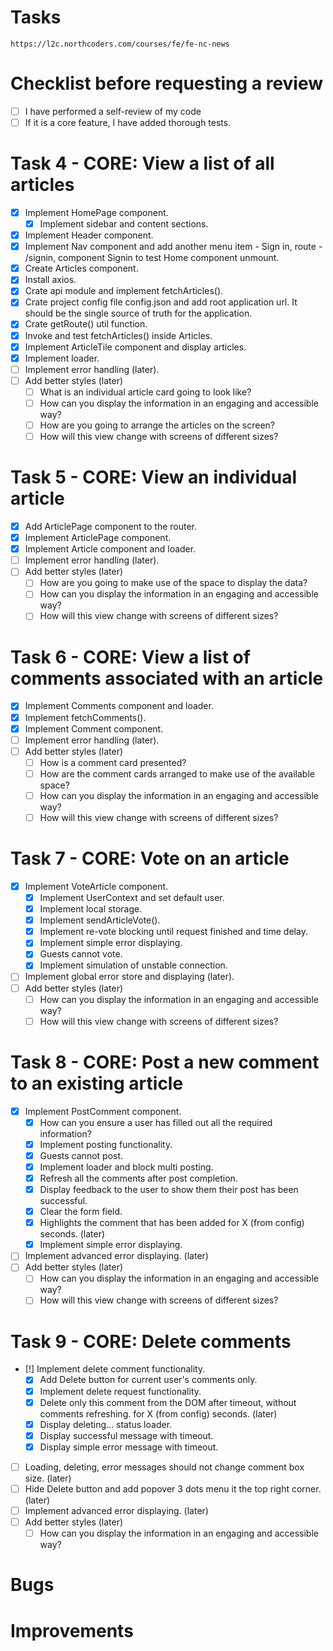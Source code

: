 # Tasks

    https://l2c.northcoders.com/courses/fe/fe-nc-news

# Checklist before requesting a review

-   [ ] I have performed a self-review of my code
-   [ ] If it is a core feature, I have added thorough tests.

# Task 4 - CORE: View a list of all articles

-   [x] Implement HomePage component.
    -   [x] Implement sidebar and content sections.
-   [x] Implement Header component.
-   [x] Implement Nav component and add another menu item - Sign in,
        route - /signin, component Signin to test Home component unmount.
-   [x] Create Articles component.
-   [x] Install axios.
-   [x] Crate api module and implement fetchArticles().
-   [x] Crate project config file config.json and add root application url.
        It should be the single source of truth for the application.
-   [x] Crate getRoute() util function.
-   [x] Invoke and test fetchArticles() inside Articles.
-   [x] Implement ArticleTile component and display articles.
-   [x] Implement loader.
-   [ ] Implement error handling (later).
-   [ ] Add better styles (later)
    -   [ ] What is an individual article card going to look like?
    -   [ ] How can you display the information in an engaging and accessible way?
    -   [ ] How are you going to arrange the articles on the screen?
    -   [ ] How will this view change with screens of different sizes?

# Task 5 - CORE: View an individual article

-   [x] Add ArticlePage component to the router.
-   [x] Implement ArticlePage component.
-   [x] Implement Article component and loader.
-   [ ] Implement error handling (later).
-   [ ] Add better styles (later)
    -   [ ] How are you going to make use of the space to display the data?
    -   [ ] How can you display the information in an engaging and accessible way?
    -   [ ] How will this view change with screens of different sizes?

# Task 6 - CORE: View a list of comments associated with an article

-   [x] Implement Comments component and loader.
-   [x] Implement fetchComments().
-   [x] Implement Comment component.
-   [ ] Implement error handling (later).
-   [ ] Add better styles (later)
    -   [ ] How is a comment card presented?
    -   [ ] How are the comment cards arranged to make use of the available space?
    -   [ ] How can you display the information in an engaging and accessible way?
    -   [ ] How will this view change with screens of different sizes?

# Task 7 - CORE: Vote on an article

-   [x] Implement VoteArticle component.
    -   [x] Implement UserContext and set default user.
    -   [x] Implement local storage.
    -   [x] Implement sendArticleVote().
    -   [x] Implement re-vote blocking until request finished and time delay.
    -   [x] Implement simple error displaying.
    -   [x] Guests cannot vote.
    -   [x] Implement simulation of unstable connection.
-   [ ] Implement global error store and displaying (later).
-   [ ] Add better styles (later)
    -   [ ] How can you display the information in an engaging and accessible way?
    -   [ ] How will this view change with screens of different sizes?

# Task 8 - CORE: Post a new comment to an existing article

-   [x] Implement PostComment component.
    -   [x] How can you ensure a user has filled out all the required information?
    -   [x] Implement posting functionality.
    -   [x] Guests cannot post.
    -   [x] Implement loader and block multi posting.
    -   [x] Refresh all the comments after post completion.
    -   [x] Display feedback to the user to show them their post has
            been successful.
    -   [x] Clear the form field.
    -   [x] Highlights the comment that has been added
            for X (from config) seconds. (later)
    -   [x] Implement simple error displaying.
-   [ ] Implement advanced error displaying. (later)
-   [ ] Add better styles (later)
    -   [ ] How can you display the information in an engaging and accessible way?
    -   [ ] How will this view change with screens of different sizes?

# Task 9 - CORE: Delete comments

-   [!] Implement delete comment functionality.
    -   [x] Add Delete button for current user's comments only.
    -   [x] Implement delete request functionality.
    -   [x] Delete only this comment from the DOM after timeout,
            without comments refreshing.
            for X (from config) seconds. (later)
    -   [x] Display deleting... status loader.
    -   [x] Display successful message with timeout.
    -   [x] Display simple error message with timeout.
-   [ ] Loading, deleting, error messages should not change comment box size. (later)
-   [ ] Hide Delete button and add popover 3 dots menu it the top right corner. (later)
-   [ ] Implement advanced error displaying. (later)
-   [ ] Add better styles (later)
    -   [ ] How can you display the information in an engaging and accessible way?

# Bugs

# Improvements
